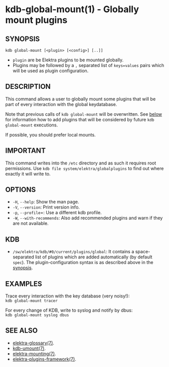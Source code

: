kdb-global-mount(1) - Globally mount plugins
============================================

## SYNOPSIS

`kdb global-mount [<plugin> [<config>] [..]]`  

- `plugin` are be Elektra plugins to be mounted globally.
- Plugins may be followed by a `,` separated list of `keys=values` pairs which will be used as plugin configuration.


## DESCRIPTION

This command allows a user to globally mount some plugins that will be part of every interaction with the global keydatabase.

Note that previous calls of `kdb global-mount` will be overwritten.
See [below](#KDB) for information how to add plugins that will be considered by future `kdb global-mount` executions.

If possible, you should prefer local mounts.


## IMPORTANT

This command writes into the `/etc` directory and as such it requires root permissions.
Use `kdb file system/elektra/globalplugins` to find out where exactly it will write to.


## OPTIONS

- `-H`, `--help`:
  Show the man page.
- `-V`, `--version`:
  Print version info.
- `-p`, `--profile`=<profile>:
  Use a different kdb profile.
- `-W`, `--with-recommends`:
  Also add recommended plugins and warn if they are not available.



## KDB

- `/sw/elektra/kdb/#0/current/plugins/global`:
  It contains a space-separated list of plugins
  which are added automatically (by default `spec`).
  The plugin-configuration syntax is as described above in the [synopsis](#SYNOPSIS).


## EXAMPLES

Trace every interaction with the key database (very noisy!):  
`kdb global-mount tracer`

For every change of KDB, write to syslog and notify by dbus:  
`kdb global-mount syslog dbus`


## SEE ALSO

- [elektra-glossary(7)](elektra-glossary.md).
- [kdb-umount(7)](kdb-umount.md).
- [elektra-mounting(7)](elektra-mounting.md).
- [elektra-plugins-framework(7)](elektra-plugins-framework.md).
